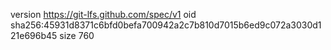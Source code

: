 version https://git-lfs.github.com/spec/v1
oid sha256:45931d8371c6bfd0befa700942a2c7b810d7015b6ed9c072a3030d121e696b45
size 760
